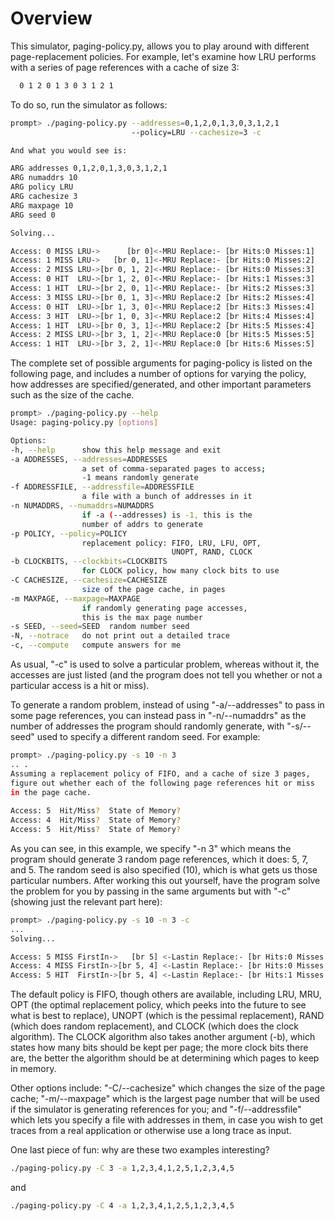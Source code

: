 
# Overview

This simulator, paging-policy.py, allows you to play around with different
page-replacement policies. For example, let's examine how LRU performs with a
series of page references with a cache of size 3:

```sh
  0 1 2 0 1 3 0 3 1 2 1
```

To do so, run the simulator as follows:

```sh
prompt> ./paging-policy.py --addresses=0,1,2,0,1,3,0,3,1,2,1 
                           --policy=LRU --cachesize=3 -c

And what you would see is:

ARG addresses 0,1,2,0,1,3,0,3,1,2,1
ARG numaddrs 10
ARG policy LRU
ARG cachesize 3
ARG maxpage 10
ARG seed 0

Solving...

Access: 0 MISS LRU->      [br 0]<-MRU Replace:- [br Hits:0 Misses:1]
Access: 1 MISS LRU->   [br 0, 1]<-MRU Replace:- [br Hits:0 Misses:2]
Access: 2 MISS LRU->[br 0, 1, 2]<-MRU Replace:- [br Hits:0 Misses:3]
Access: 0 HIT  LRU->[br 1, 2, 0]<-MRU Replace:- [br Hits:1 Misses:3]
Access: 1 HIT  LRU->[br 2, 0, 1]<-MRU Replace:- [br Hits:2 Misses:3]
Access: 3 MISS LRU->[br 0, 1, 3]<-MRU Replace:2 [br Hits:2 Misses:4]
Access: 0 HIT  LRU->[br 1, 3, 0]<-MRU Replace:2 [br Hits:3 Misses:4]
Access: 3 HIT  LRU->[br 1, 0, 3]<-MRU Replace:2 [br Hits:4 Misses:4]
Access: 1 HIT  LRU->[br 0, 3, 1]<-MRU Replace:2 [br Hits:5 Misses:4]
Access: 2 MISS LRU->[br 3, 1, 2]<-MRU Replace:0 [br Hits:5 Misses:5]
Access: 1 HIT  LRU->[br 3, 2, 1]<-MRU Replace:0 [br Hits:6 Misses:5]
```
  
The complete set of possible arguments for paging-policy is listed on the
following page, and includes a number of options for varying the policy, how
addresses are specified/generated, and other important parameters such as the
size of the cache. 

```sh
prompt> ./paging-policy.py --help
Usage: paging-policy.py [options]

Options:
-h, --help      show this help message and exit
-a ADDRESSES, --addresses=ADDRESSES
                a set of comma-separated pages to access; 
                -1 means randomly generate
-f ADDRESSFILE, --addressfile=ADDRESSFILE
                a file with a bunch of addresses in it
-n NUMADDRS, --numaddrs=NUMADDRS
                if -a (--addresses) is -1, this is the 
                number of addrs to generate
-p POLICY, --policy=POLICY
                replacement policy: FIFO, LRU, LFU, OPT, 
                                    UNOPT, RAND, CLOCK
-b CLOCKBITS, --clockbits=CLOCKBITS
                for CLOCK policy, how many clock bits to use
-C CACHESIZE, --cachesize=CACHESIZE
                size of the page cache, in pages
-m MAXPAGE, --maxpage=MAXPAGE
                if randomly generating page accesses, 
                this is the max page number
-s SEED, --seed=SEED  random number seed
-N, --notrace   do not print out a detailed trace
-c, --compute   compute answers for me
```
  
As usual, "-c" is used to solve a particular problem, whereas without it, the
accesses are just listed (and the program does not tell you whether or not a
particular access is a hit or miss).

To generate a random problem, instead of using "-a/--addresses" to pass in
some page references, you can instead pass in "-n/--numaddrs" as the number of
addresses the program should randomly generate, with "-s/--seed" used to
specify a different random seed. For example:

```sh
prompt> ./paging-policy.py -s 10 -n 3
.. .
Assuming a replacement policy of FIFO, and a cache of size 3 pages,
figure out whether each of the following page references hit or miss
in the page cache.
  
Access: 5  Hit/Miss?  State of Memory?
Access: 4  Hit/Miss?  State of Memory?
Access: 5  Hit/Miss?  State of Memory?
```
  
As you can see, in this example, we specify "-n 3" which means the program
should generate 3 random page references, which it does: 5, 7, and 5. The
random seed is also specified (10), which is what gets us those particular
numbers. After working this out yourself, have the program solve the problem
for you by passing in the same arguments but with "-c" (showing just the
relevant part here):

```sh
prompt> ./paging-policy.py -s 10 -n 3 -c
...
Solving...

Access: 5 MISS FirstIn->   [br 5] <-Lastin Replace:- [br Hits:0 Misses:1]
Access: 4 MISS FirstIn->[br 5, 4] <-Lastin Replace:- [br Hits:0 Misses:2]
Access: 5 HIT  FirstIn->[br 5, 4] <-Lastin Replace:- [br Hits:1 Misses:2]
```

The default policy is FIFO, though others are available, including LRU, MRU,
OPT (the optimal replacement policy, which peeks into the future to see what
is best to replace), UNOPT (which is the pessimal replacement), RAND (which
does random replacement), and CLOCK (which does the clock algorithm). The
CLOCK algorithm also takes another argument (-b), which states how many bits
should be kept per page; the more clock bits there are, the better the
algorithm should be at determining which pages to keep in memory.

Other options include: "-C/--cachesize" which changes the size of the page
cache; "-m/--maxpage" which is the largest page number that will be used if
the simulator is generating references for you; and "-f/--addressfile" which
lets you specify a file with addresses in them, in case you wish to get traces
from a real application or otherwise use a long trace as input.

One last piece of fun: why are these two examples interesting?

```sh
./paging-policy.py -C 3 -a 1,2,3,4,1,2,5,1,2,3,4,5
```
and
```sh
./paging-policy.py -C 4 -a 1,2,3,4,1,2,5,1,2,3,4,5
```

